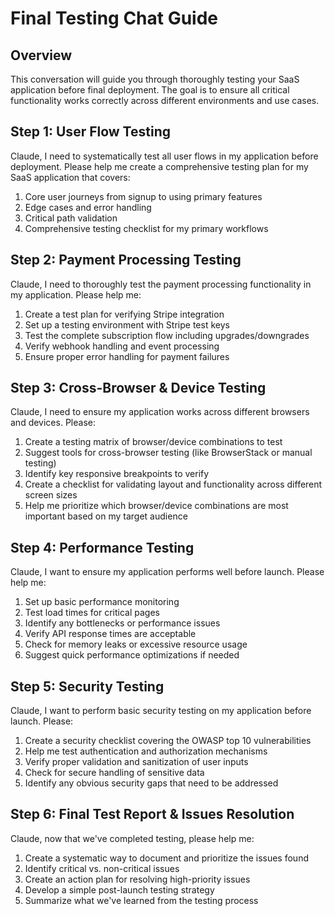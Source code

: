 # Final Testing Chat Guide

## Overview
This conversation will guide you through thoroughly testing your SaaS application before final deployment. The goal is to ensure all critical functionality works correctly across different environments and use cases.

## Step 1: User Flow Testing

Claude, I need to systematically test all user flows in my application before deployment. Please help me create a comprehensive testing plan for my SaaS application that covers:

1. Core user journeys from signup to using primary features
2. Edge cases and error handling
3. Critical path validation
4. Comprehensive testing checklist for my primary workflows

## Step 2: Payment Processing Testing

Claude, I need to thoroughly test the payment processing functionality in my application. Please help me:

1. Create a test plan for verifying Stripe integration
2. Set up a testing environment with Stripe test keys
3. Test the complete subscription flow including upgrades/downgrades
4. Verify webhook handling and event processing
5. Ensure proper error handling for payment failures

## Step 3: Cross-Browser & Device Testing

Claude, I need to ensure my application works across different browsers and devices. Please:

1. Create a testing matrix of browser/device combinations to test
2. Suggest tools for cross-browser testing (like BrowserStack or manual testing)
3. Identify key responsive breakpoints to verify
4. Create a checklist for validating layout and functionality across different screen sizes
5. Help me prioritize which browser/device combinations are most important based on my target audience

## Step 4: Performance Testing

Claude, I want to ensure my application performs well before launch. Please help me:

1. Set up basic performance monitoring
2. Test load times for critical pages
3. Identify any bottlenecks or performance issues
4. Verify API response times are acceptable
5. Check for memory leaks or excessive resource usage
6. Suggest quick performance optimizations if needed

## Step 5: Security Testing

Claude, I want to perform basic security testing on my application before launch. Please:

1. Create a security checklist covering the OWASP top 10 vulnerabilities
2. Help me test authentication and authorization mechanisms
3. Verify proper validation and sanitization of user inputs
4. Check for secure handling of sensitive data
5. Identify any obvious security gaps that need to be addressed

## Step 6: Final Test Report & Issues Resolution

Claude, now that we've completed testing, please help me:

1. Create a systematic way to document and prioritize the issues found
2. Identify critical vs. non-critical issues
3. Create an action plan for resolving high-priority issues
4. Develop a simple post-launch testing strategy
5. Summarize what we've learned from the testing process 